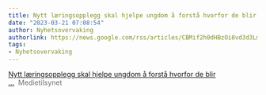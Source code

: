```yaml
---
title: Nytt læringsopplegg skal hjelpe ungdom å forstå hvorfor de blir ... - Medietilsynet
date: "2023-03-21 07:08:54"
author: Nyhetsovervaking
authorlink: https://news.google.com/rss/articles/CBMif2h0dHBzOi8vd3d3Lm1lZGlldGlsc3luZXQubm8vbnloZXRlci9ha3R1ZWx0L255dHQtbGFyaW5nc29wcGxlZ2ctc2thbC1oamVscGUtdW5nZG9tLWEtZm9yc3RhLWh2b3Jmb3ItZGUtYmxpci1oZWt0ZXQtcGEtbW9iaWxlbi_SAQA?oc=5
tags:
- Nyhetsovervaking
---
```

<a href="https://news.google.com/rss/articles/CBMif2h0dHBzOi8vd3d3Lm1lZGlldGlsc3luZXQubm8vbnloZXRlci9ha3R1ZWx0L255dHQtbGFyaW5nc29wcGxlZ2ctc2thbC1oamVscGUtdW5nZG9tLWEtZm9yc3RhLWh2b3Jmb3ItZGUtYmxpci1oZWt0ZXQtcGEtbW9iaWxlbi_SAQA?oc=5" target="_blank">Nytt læringsopplegg skal hjelpe ungdom å forstå hvorfor de blir ...</a>&nbsp;&nbsp;<font color="#6f6f6f">Medietilsynet</font>